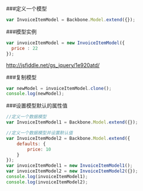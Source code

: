 ###定义一个模型
```js
var InvoiceItemModel = Backbone.Model.extend({});
```

###模型实例
```js
var invoiceItemModel = new InvoiceItemModel({
  price : 22
});
```

<http://jsfiddle.net/gs_jquery/1e920atd/>

###复制模型
```js
var newModel = invoiceItemModel.clone();
console.log(newModel);
```

###设置模型默认的属性值
```js
//定义一个数据模型
var InvoiceItemModel1 = Backbone.Model.extend({});

//定义一个数据模型并设置默认值
var InvoiceItemModel2 = Backbone.Model.extend({
    defaults: {
        price: 10
    }
});
var invoiceItemModel1 = new InvoiceItemModel1();
var invoiceItemModel2 = new InvoiceItemModel2({});
console.log(invoiceItemModel1);
console.log(invoiceItemModel2);
```


